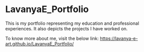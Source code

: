 # LavanyaE_Portfolio

This is my portfolio representing my education and professional experiences.
It also depicts the projects I have worked on.

To know more about me, visit the below link:
https://lavanya-e-art.github.io/LavanyaE_Portfolio/
